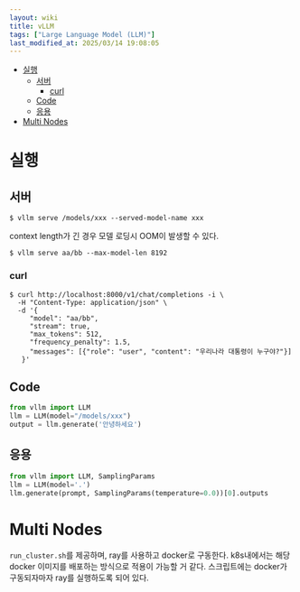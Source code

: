 ```yaml
---
layout: wiki
title: vLLM
tags: ["Large Language Model (LLM)"]
last_modified_at: 2025/03/14 19:08:05
---
```


- [실행](#실행)
  - [서버](#서버)
    - [curl](#curl)
  - [Code](#code)
  - [응용](#응용)
- [Multi Nodes](#multi-nodes)

# 실행
## 서버
```
$ vllm serve /models/xxx --served-model-name xxx
```

context length가 긴 경우 모델 로딩시 OOM이 발생할 수 있다.
```
$ vllm serve aa/bb --max-model-len 8192
```

### curl
```
$ curl http://localhost:8000/v1/chat/completions -i \
  -H "Content-Type: application/json" \
  -d '{
     "model": "aa/bb",
     "stream": true,
     "max_tokens": 512,
     "frequency_penalty": 1.5,
     "messages": [{"role": "user", "content": "우리나라 대통령이 누구야?"}]
   }'
```

## Code
```python
from vllm import LLM
llm = LLM(model="/models/xxx")
output = llm.generate('안녕하세요')
```

## 응용
```python
from vllm import LLM, SamplingParams
llm = LLM(model='.')
llm.generate(prompt, SamplingParams(temperature=0.0))[0].outputs
```

# Multi Nodes
`run_cluster.sh`를 제공하며, ray를 사용하고 docker로 구동한다. k8s내에서는 해당 docker 이미지를 배포하는 방식으로 적용이 가능할 거 같다. 스크립트에는 docker가 구동되자마자 ray를 실행하도록 되어 있다.